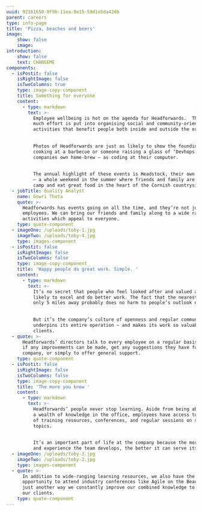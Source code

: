 ```yaml
---
uuid: 92161650-0f9b-11ea-9e15-59d1e5da42db
parent: careers
type: info-page
title: 'Pizza, beaches and beers'
image:
    show: false
    image:
introduction:
    show: false
    text: CHANGEME
components:
  - isPostit: false
    isRightImage: false
    isTwoColumns: true
    type: image-copy-component
    title: Something for everyone
    content:
      - type: markdown
        text: >-
          Employee wellbeing is hot on the agenda for Headforwards.  That’s why so
          much effort is put into organising social and community-orientated
          activities that benefit people both inside and outside the organisation. 
    
    
          Photos of Headforwards are just as likely to show the founding partners
          cooking at a barbecue or someone raising a glass of ‘Devhops’ – the
          companies own home-brew – as coding at their computer.
    
    
          The annual highlight of these events is Headstock, their own mini-festival
          – a whole weekend in the summer where friends and family are invited to
          camp and eat great food in the heart of the Cornish countryside.
  - jobTitle: Quality Analyst
    name: Gowri Thota
    quote: >-
      Headforwards has events going on all the time, and they’re not just for
      employees. We can bring our friends and family along to a wide range of
      activities which appeal to everyone.
    type: quote-component
  - imageOne: /uploads/toby-1.jpg
    imageTwo: /uploads/toby-4.jpg
    type: images-component
  - isPostit: false
    isRightImage: false
    isTwoColumns: false
    type: image-copy-component
    title: 'Happy people do great work. Simple. '
    content:
      - type: markdown
        text: >-
          It’s no secret that people who feel looked after and valued are more
          likely to excel and do better work. The fact that the nearest beach is
          only 5 miles away probably does no harm to people’s outlook either.
    
    
          But it’s the company’s culture of openness and regular communication that
          underpins its entire operation – and makes its work so valuable to
          clients.
  - quote: >-
      Headforwards’ directors talk to every employee on a regular basis to check
      if any improvements can be made, get any suggestions they have for the
      company, or simply to offer general support.
    type: quote-component
  - isPostit: false
    isRightImage: false
    isTwoColumns: false
    type: image-copy-component
    title: 'The more you know '
    content:
      - type: markdown
        text: >-
          Headforwards’ people never stop learning. Aside from being able to draw on
          a wealth of knowledge in the office, employees have access to a wide range
          of training resources, conferences, and regular sessions on specific
          topics. 
    
    
          It’s an important part of life at the company because the more knowledge
          and experience the team develops, the better it can serve its clients.
  - imageOne: /uploads/toby-3.jpg
    imageTwo: /uploads/toby-2.jpg
    type: images-component
  - quote: >-
      In addition to wide-ranging learning resources, we also have the
      opportunity to attend industry conferences like Agile on the Beach. It’s
      just another way we constantly improve our combined knowledge to benefit
      our clients.
    type: quote-component
---
```


